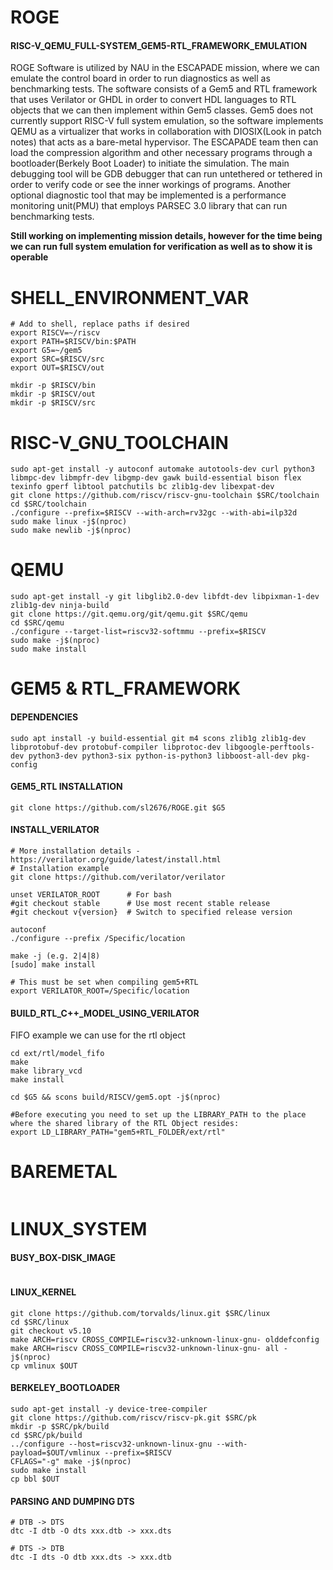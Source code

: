 # ROGE
#### RISC-V_QEMU_FULL-SYSTEM_GEM5-RTL_FRAMEWORK_EMULATION

ROGE Software is utilized by NAU in the ESCAPADE mission, where we can emulate the control board in order to run diagnostics as well as benchmarking tests. The software consists of a Gem5 and RTL framework that uses Verilator or GHDL in order to convert HDL languages to RTL objects that we can then implement within Gem5 classes. Gem5 does not currently support RISC-V full system emulation, so the software implements QEMU as a virtualizer that works in collaboration with DIOSIX(Look in patch notes) that acts as a bare-metal hypervisor. The ESCAPADE team then can load the compression algorithm and other necessary programs through a bootloader(Berkely Boot Loader) to initiate the simulation. The main debugging tool will be GDB debugger that can run untethered or tethered in order to verify code or see the inner workings of programs. Another optional diagnostic tool that may be implemented is a performance monitoring unit(PMU) that employs PARSEC 3.0 library that can run benchmarking tests.  

**Still working on implementing mission details, however for the time being we can run full system emulation for verification as well as to show it is operable**

# SHELL_ENVIRONMENT_VAR
~~~
# Add to shell, replace paths if desired
export RISCV=~/riscv
export PATH=$RISCV/bin:$PATH
export G5=~/gem5
export SRC=$RISCV/src
export OUT=$RISCV/out
~~~

~~~
mkdir -p $RISCV/bin
mkdir -p $RISCV/out
mkdir -p $RISCV/src
~~~
# RISC-V_GNU_TOOLCHAIN
~~~
sudo apt-get install -y autoconf automake autotools-dev curl python3 libmpc-dev libmpfr-dev libgmp-dev gawk build-essential bison flex texinfo gperf libtool patchutils bc zlib1g-dev libexpat-dev
git clone https://github.com/riscv/riscv-gnu-toolchain $SRC/toolchain
cd $SRC/toolchain
./configure --prefix=$RISCV --with-arch=rv32gc --with-abi=ilp32d
sudo make linux -j$(nproc)
sudo make newlib -j$(nproc)
~~~
# QEMU
~~~
sudo apt-get install -y git libglib2.0-dev libfdt-dev libpixman-1-dev zlib1g-dev ninja-build
git clone https://git.qemu.org/git/qemu.git $SRC/qemu
cd $SRC/qemu
./configure --target-list=riscv32-softmmu --prefix=$RISCV
sudo make -j$(nproc)
sudo make install
~~~
# GEM5 & RTL_FRAMEWORK
#### DEPENDENCIES
~~~
sudo apt install -y build-essential git m4 scons zlib1g zlib1g-dev libprotobuf-dev protobuf-compiler libprotoc-dev libgoogle-perftools-dev python3-dev python3-six python-is-python3 libboost-all-dev pkg-config
~~~
#### GEM5_RTL INSTALLATION
~~~
git clone https://github.com/sl2676/ROGE.git $G5
~~~
#### INSTALL_VERILATOR
~~~
# More installation details - https://verilator.org/guide/latest/install.html
# Installation example 
git clone https://github.com/verilator/verilator
​
unset VERILATOR_ROOT      # For bash
#git checkout stable      # Use most recent stable release
#git checkout v{version}  # Switch to specified release version
​
autoconf 
./configure --prefix /Specific/location
​
make -j (e.g. 2|4|8) 
[sudo] make install
​
# This must be set when compiling gem5+RTL
export VERILATOR_ROOT=/Specific/location
~~~
#### BUILD_RTL_C++_MODEL_USING_VERILATOR
FIFO example we can use for the rtl object
~~~
cd ext/rtl/model_fifo
make
make library_vcd
make install
~~~
~~~
cd $G5 && scons build/RISCV/gem5.opt -j$(nproc)

#Before executing you need to set up the LIBRARY_PATH to the place where the shared library of the RTL Object resides:
export LD_LIBRARY_PATH="gem5+RTL_FOLDER/ext/rtl"
~~~
# BAREMETAL
~~~
~~~
# LINUX_SYSTEM

#### BUSY_BOX-DISK_IMAGE
~~~
~~~
#### LINUX_KERNEL
~~~
git clone https://github.com/torvalds/linux.git $SRC/linux
cd $SRC/linux
git checkout v5.10
make ARCH=riscv CROSS_COMPILE=riscv32-unknown-linux-gnu- olddefconfig
make ARCH=riscv CROSS_COMPILE=riscv32-unknown-linux-gnu- all -j$(nproc)
cp vmlinux $OUT
~~~
#### BERKELEY_BOOTLOADER
~~~
sudo apt-get install -y device-tree-compiler
git clone https://github.com/riscv/riscv-pk.git $SRC/pk
mkdir -p $SRC/pk/build 
cd $SRC/pk/build
../configure --host=riscv32-unknown-linux-gnu --with-payload=$OUT/vmlinux --prefix=$RISCV
CFLAGS="-g" make -j$(nproc)
sudo make install
cp bbl $OUT
~~~
#### PARSING AND DUMPING DTS
~~~
# DTB -> DTS
dtc -I dtb -O dts xxx.dtb -> xxx.dts

# DTS -> DTB
dtc -I dts -O dtb xxx.dts -> xxx.dtb
~~~

